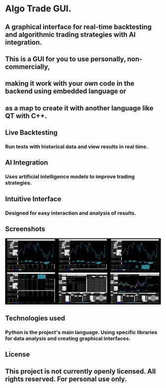# Algo Trade GUI.

## A graphical interface for real-time backtesting and algorithmic trading strategies with AI integration.

## This is a GUI for you to use personally, non-commercially,
## making it work with your own code in the backend using embedded language or
## as a map to create it with another language like QT with C++.

## Live Backtesting
### Run tests with historical data and view results in real time.

## AI Integration
### Uses artificial intelligence models to improve trading strategies.

## Intuitive Interface
### Designed for easy interaction and analysis of results.

## Screenshots
![Screenshots](Live_Backtest_Result_With_AI.jpg)

## Technologies used
### Python is the project's main language. Using specific libraries for data analysis and creating graphical interfaces.

## License
## This project is not currently openly licensed. All rights reserved. For personal use only.